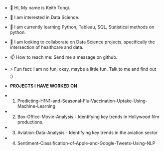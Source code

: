- 👋 Hi, My name is Keith Tongi.
- 👀 I am interested in Data Science. 
- 🌱 I am currently learning Python, Tableau, SQL, Statistical methods on python. 
- 💞️ I am looking to collaborate on Data Science projects, specifically the intersection of healthcare and data. 
- 📫 How to reach me: Send me a message on github.
- ⚡ Fun fact: I am no fun, okay, maybe a little fun. Talk to me and find out :)

- **PROJECTS I HAVE WORKED ON**
- 1. Predicting-H1N1-and-Seasonal-Flu-Vaccination-Uptake-Using-Machine-Learning
- 2. Box-Office-Movie-Analysis - Identifying key trends in Hollywood film productions.
- 3. Aviation-Data-Analysis - Identifying key trends in the aviation sector
- 4. Sentiment-Classification-of-Apple-and-Google-Tweets-Using-NLP 
